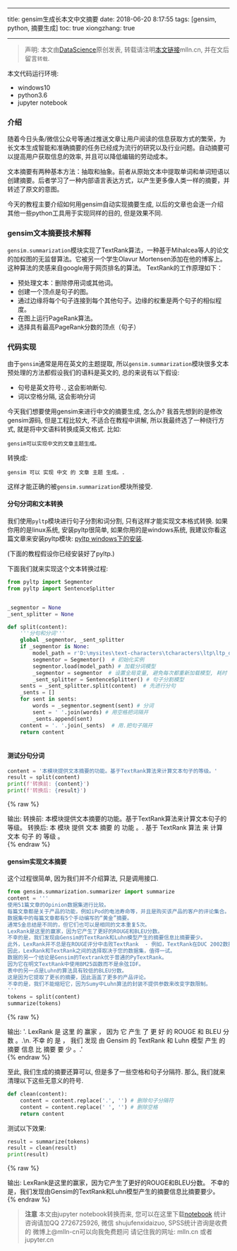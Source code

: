 
---
title: gensim生成长本文中文摘要
date: 2018-06-20 8:17:55
tags: [gensim, python, 摘要生成]
toc: true
xiongzhang: true

---
<span></span>
<!-- more -->

> 声明: 本文由[DataScience](http://mlln.cn)原创发表, 转载请注明[本文链接](http://mlln.cn)mlln.cn, 并在文后留言`转载`.

本文代码运行环境:

- windows10
- python3.6
- jupyter notebook

### 介绍

随着今日头条/微信公众号等通过推送文章让用户阅读的信息获取方式的繁荣，为长文本生成智能和准确摘要的任务已经成为流行的研究以及行业问题。自动摘要可以提高用户获取信息的效率, 并且可以降低编辑的劳动成本。

文本摘要有两种基本方法：抽取和抽象。前者从原始文本中提取单词和单词短语以创建摘要。后者学习了一种内部语言表达方式，以产生更多像人类一样的摘要，并转述了原文的意图。

今天的教程主要介绍如何用gensim自动实现摘要生成, 以后的文章也会逐一介绍其他一些python工具用于实现同样的目的, 但是效果不同.

### gensim文本摘要技术解释

`gensim.summarization`模块实现了TextRank算法，一种基于Mihalcea等人的论文的加权图的无监督算法。它被另一个学生Olavur Mortensen添加在他的博客上。这种算法的灵感来自google用于网页排名的算法。 TextRank的工作原理如下：

- 预处理文本：删除停用词或其他词。
- 创建一个顶点是句子的图。
- 通过边缘将每个句子连接到每个其他句子。边缘的权重是两个句子的相似程度。
- 在图上运行PageRank算法。
- 选择具有最高PageRank分数的顶点（句子）

### 代码实现

由于`gensim`通常是用在英文的主题提取, 所以`gensim.summarization`模块很多文本预处理的方法都假设我们的语料是英文的, 总的来说有以下假设:

- 句号是英文符号`.`, 这会影响断句.
- 词以空格分隔, 这会影响分词

今天我们想要使用gensim来进行中文的摘要生成, 怎么办? 我首先想到的是修改gensim源码, 但是工程比较大, 不适合在教程中讲解, 所以我最终选了一种绕行方式, 就是将中文语料转换成英文格式. 比如:

`gensim可以实现中文的文章主题生成。`

转换成:

`gensim 可以 实现 中文 的 文章 主题 生成。. `

这样才能正确的被`gensim.summarization`模块所接受.

#### 分句分词和文本转换

我们使用`pyltp`模块进行句子分割和词分割, 只有这样才能实现文本格式转换. 如果你用的是linux系统, 安装pyltp很简单, 如果你用的是windows系统, 我建议你看这篇文章来安装pyltp模块: <a href="/2018/02/03/pyltp%E5%AE%89%E8%A3%85%E5%92%8C%E5%B0%8F%E7%99%BD%E5%85%A5%E9%97%A8/">pyltp windows下的安装</a>.

(下面的教程假设你已经安装好了pyltp.)

下面我们就来实现这个文本转换过程:


```python
from pyltp import Segmentor
from pyltp import SentenceSplitter


_segmentor = None
_sent_splitter = None

def split(content):
    '''分句和分词'''
    global _segmentor, _sent_splitter
    if _segmentor is None:
        model_path = r'D:\mysites\text-characters\tcharacters\ltp\ltp_data\cws.model'
        segmentor = Segmentor()  # 初始化实例
        segmentor.load(model_path) # 加载分词模型
        _segmentor = segmentor  # 设置全局变量, 避免每次都重新加载模型, 耗时
        _sent_splitter = SentenceSplitter() # 句子分割模型
    sents = _sent_splitter.split(content)  # 先进行分句
    _sents = []
    for sent in sents:
        words = _segmentor.segment(sent) # 分词
        sent = ' '.join(words) # 用空格把词隔开
        _sents.append(sent)
    content = '. '.join(_sents)  # 用.把句子隔开
    return content
    
```

#### 测试分句分词


```python
content = '本模块提供文本摘要的功能。基于TextRank算法来计算文本句子的等级。'
result = split(content)
print(f'转换前: {content}')
print(f'转换后: {result}')
```

{% raw %}
<div class="output">
输出:
    转换前: 本模块提供文本摘要的功能。基于TextRank算法来计算文本句子的等级。
    转换后: 本 模块 提供 文本 摘要 的 功能 。. 基于 TextRank 算法 来 计算 文本 句子 的 等级 。
    
</div>
{% endraw %}

#### gensim实现文本摘要

这个过程很简单, 因为我们并不介绍算法, 只是调用接口.


```python
from gensim.summarization.summarizer import summarize
content = '''
使用51篇文章的Opinion数据集进行比较。
每篇文章都是关于产品的功能，例如iPod的电池寿命等，并且是购买该产品的客户的评论集合。
数据集中的每篇文章都有5个手动编写的“黄金”摘要。
通常5金总结是不同的，但它们也可以是相同的文本重复5次。
LexRank是这里的赢家，因为它产生了更好的ROUGE和BLEU分数。
不幸的是，我们发现由Gensim的TextRank和Luhn模型产生的摘要信息比摘要要少。
此外，LexRank并不总是在ROUGE评分中击败TextRank  - 例如，TextRank在DUC 2002数据集上的表现稍好于LexRank。
因此，LexRank和TextRank之间的选择取决于您的数据集，值得一试。
数据的另一个结论是Gensim的Textrank优于普通的PyTextRank。
因为它在明文TextRank中使用BM25函数而不是余弦IDF。
表中的另一点是Luhn的算法具有较低的BLEU分数。
这是因为它提取了更长的摘要，因此涵盖了更多的产品评论。
不幸的是，我们不能缩短它，因为Sumy中Luhn算法的封装不提供参数来改变字数限制。
'''
tokens = split(content)
summarize(tokens)
```




{% raw %}
<div class="output">
输出:
    '. LexRank 是 这里 的 赢家 ， 因为 它 产生 了 更 好 的 ROUGE 和 BLEU 分数 。.\n. 不幸 的 是 ， 我们 发现 由 Gensim 的 TextRank 和 Luhn 模型 产生 的 摘要 信息 比 摘要 要 少 。.'
</div>
{% endraw %}



至此, 我们生成的摘要还算可以, 但是多了一些空格和句子分隔符. 那么, 我们就来清理以下这些无意义的符号.


```python
def clean(content):
    content = content.replace('.', '') # 删除句子分隔符
    content = content.replace(' ', '') # 删除空格
    return content
```

测试以下效果:


```python
result = summarize(tokens)
result = clean(result)
print(result)
```

{% raw %}
<div class="output">
输出:
    LexRank是这里的赢家，因为它产生了更好的ROUGE和BLEU分数。
    不幸的是，我们发现由Gensim的TextRank和Luhn模型产生的摘要信息比摘要要少。
    
</div>
{% endraw %}


> **注意**
> 本文由jupyter notebook转换而来, 您可以在这里下载[notebook](gensim生成长本文中文摘要.ipynb)
> 统计咨询请加QQ 2726725926, 微信 shujufenxidaizuo,  SPSS统计咨询是收费的
> 微博上@mlln-cn可以向我免费题问
> 请记住我的网址: mlln.cn 或者 jupyter.cn
